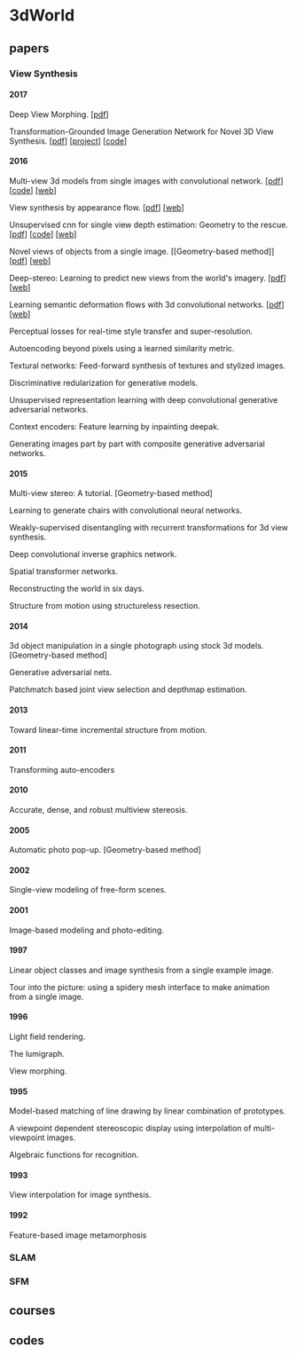# 3dWorld
## papers
### View Synthesis
#### 2017
Deep View Morphing. [[pdf](https://arxiv.org/abs/1703.02168)]

Transformation-Grounded Image Generation Network for Novel 3D View Synthesis. [[pdf](https://arxiv.org/abs/1703.02921)] [[project](http://www.cs.unc.edu/~eunbyung/tvsn/)] [[code](https://github.com/silverbottlep/tvsn)]

#### 2016
Multi-view 3d models from single images with convolutional network. [[pdf](https://arxiv.org/abs/1511.06702)] [[code](https://github.com/mtatarchenko/mv3d)] [[web](http://lmb.informatik.uni-freiburg.de/people/tatarchm/)]

View synthesis by appearance flow. [[pdf](https://www.arxiv.org/abs/1605.03557)] [[web](https://github.com/tinghuiz/appearance-flow)]

Unsupervised cnn for single view depth estimation: Geometry to the rescue. [[pdf](https://arxiv.org/abs/1603.04992)] [[code](https://github.com/Ravi-Garg/Unsupervised_Depth_Estimation)] [[web](https://github.com/Ravi-Garg)]

Novel views of objects from a single image. [[Geometry-based method]] [[pdf](https://arxiv.org/pdf/1602.00328)] [[web](http://homes.cs.washington.edu/~krematas/ViewSynthesis/)]

Deep-stereo: Learning to predict new views from the world's imagery. [[pdf](https://arxiv.org/abs/1506.06825)] [[web](https://www.cs.cornell.edu/%7Esnavely/)]

Learning semantic deformation flows with 3d convolutional networks. [[pdf](http://geometry.cs.ucl.ac.uk/projects/2016/semantic_learning/paper_docs/DefFlow3D.pdf)] [[web](http://geometry.cs.ucl.ac.uk/projects/2016/semantic_learning/)]

Perceptual losses for real-time style transfer and super-resolution. 

Autoencoding beyond pixels using a learned similarity metric.

Textural networks: Feed-forward synthesis of textures and stylized images.

Discriminative redularization for generative models.

Unsupervised representation learning with deep convolutional generative adversarial networks.

Context encoders: Feature learning by inpainting deepak.

Generating images part by part with composite generative adversarial networks.

#### 2015
Multi-view stereo: A tutorial. [Geometry-based method]

Learning to generate chairs with convolutional neural networks.

Weakly-supervised disentangling with recurrent transformations for 3d view synthesis.

Deep convolutional inverse graphics network.

Spatial transformer networks.

Reconstructing the world in six days.

Structure from motion using structureless resection.

#### 2014
3d object manipulation in a single photograph using stock 3d models. [Geometry-based method]

Generative adversarial nets.

Patchmatch based joint view selection and depthmap estimation.

#### 2013
Toward linear-time incremental structure from motion.

#### 2011
Transforming auto-encoders

#### 2010
Accurate, dense, and robust multiview stereosis.

#### 2005
Automatic photo pop-up. [Geometry-based method]

#### 2002
Single-view modeling of free-form scenes.

#### 2001
Image-based modeling and photo-editing.

#### 1997
Linear object classes and image synthesis from a single example image.

Tour into the picture: using a spidery mesh interface to make animation from a single image.

#### 1996
Light field rendering.

The lumigraph.

View morphing.

#### 1995
Model-based matching of line drawing by linear combination of prototypes.

A viewpoint dependent stereoscopic display using interpolation of multi-viewpoint images.

Algebraic functions for recognition.

#### 1993
View interpolation for image synthesis.

#### 1992
Feature-based image metamorphosis

### SLAM

### SFM

## courses
## codes

